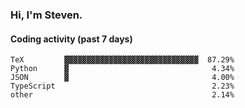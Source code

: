 ### Hi, I'm Steven.

#### Coding activity (past 7 days)
```
TeX         ▓▓▓▓▓▓▓▓▓▓▓▓▓▓▓▓▓▓▓▓▓▓▓▓▓▓▓▓▓▓  87.29%
Python      ▓                                4.34%
JSON        ▓                                4.00%
TypeScript                                   2.23%
other                                        2.14%
```
